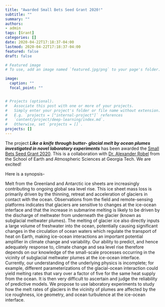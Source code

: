 ```yaml
---
title: "Awarded Small Bets Seed Grant 2020!"
subtitle: ""
summary: ""
authors: 
- admin
tags: [Grant]
categories: []
date: 2020-04-22T17:18:37-04:00
lastmod: 2020-04-22T17:18:37-04:00
featured: false
draft: false

# Featured image
# To use, add an image named `featured.jpg/png` to your page's folder.

image:
  caption: ""
  focal_point: ""


# Projects (optional).
#   Associate this post with one or more of your projects.
#   Simply enter your project's folder or file name without extension.
#   E.g. `projects = ["internal-project"]` references 
#   `content/project/deep-learning/index.md`.
#   Otherwise, set `projects = []`.
projects: []
---
```


The project _**Like a knife through butter- glacial melt by ocean plumes investigated in novel laboratory experiments**_ has been awarded the [Small Bets Seed Grant 2020](http://research.gatech.edu/gt-community/funding-opportunities/gt-annual-seed-grant). This is a collaboration with [Dr. Alexander Robel](https://eas.gatech.edu/people/robel-dr-alexander) from the School of Earth and Atmospheric Sciences at Georgia Tech. We are excited!

Here is a synopsis- 

Melt from the Greenland and Antarctic ice sheets are increasingly contributing to ongoing global sea level rise. This ice sheet mass loss is primarily driven by the thinning, retreat and acceleration of glaciers in contact with the ocean. Observations from the field and remote-sensing platforms indicates that glaciers are sensitive to changes at the ice-ocean interface and that the increase in submarine melting is likely to be driven by the discharge of meltwater from underneath the glacier (known as subglacial meltwater plumes). The melting of glacier ice also directly inputs a large volume of freshwater into the ocean, potentially causing significant changes in the circulation of ocean waters which regulate the transport of heat on Earth, making ice-ocean interactions an important potential amplifier in climate change and variability. Our ability to predict, and hence adequately response to, climate change and sea level rise therefore depends on our knowledge of the small-scale processes occurring in the vicinity of subglacial meltwater plumes at the ice-ocean interface. Currently, our understanding of the underlying physics is incomplete; for example, different parameterizations of the glacial-ocean interaction could yield melting rates that vary over a factor of five for the same heat supply from the ocean. It is then very difficult to ascertain and judge the reliability of predictive models. We propose to use laboratory experiments to study how the melt rates of glaciers in the vicinity of plumes are affected by the ice roughness, ice geometry, and ocean turbulence at the ice-ocean interface.